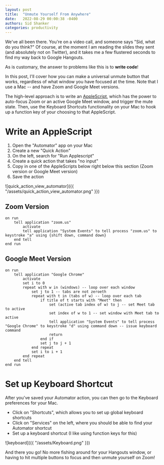 ```yaml
---
layout: post
title:  "Unmute Yourself From Anywhere"
date:   2022-08-29 00:00:38 -0400
authors: Sid Shanker
categories: productivity
---
```


We've all been there. You're on a video call, and someone says "Sid, what do you think?" Of course,
at the moment I am reading the slides they sent (and absolutely not on Twitter), and it takes
me a few flustered seconds to find my way back to Google Hangouts.

As is customary, the answer to problems like this is to **write code**!

In this post, I'll cover how you can make a universal unmute button that works, regardless
of what window you have focused at the time. Note that I use a Mac -- and have Zoom and Google Meet
versions.

The high-level approach is to write an [AppleScript](https://gist.github.com/squidarth/6d86589a0baa8bf6e688f68b100347e0), which has the power to auto-focus Zoom or an
active Google Meet window, and trigger the mute state. Then, use the Keyboard Shortcuts
functionality on your Mac to hook up a function key of your choosing to that AppleScript.

# Write an AppleScript

1. Open the "Automator" app on your Mac
2. Create a new "Quick Action"
3. On the left, search for "Run Applescript"
4. Create a quick action that takes "no input"
5. Copy in one of the AppleScripts below right below this section (Zoom version or Google Meet version)
6. Save the action

![quick_action_view_automator]({{ "/assets/quick_action_view_automator.png"  }})

## Zoom Version

```
on run
	tell application "zoom.us"
		activate
		tell application "System Events" to tell process "zoom.us" to keystroke "a" using {shift down, command down}
	end tell
end run
```


## Google Meet Version
```
on run
	tell application "Google Chrome"
		activate
		set i to 0
		repeat with w in (windows) -- loop over each window
			set j to 1 -- tabs are not zeroeth
			repeat with t in (tabs of w) -- loop over each tab
				if title of t starts with "Meet" then
					set (active tab index of w) to j -- set Meet tab to active
					set index of w to 1 -- set window with Meet tab to active
					tell application "System Events" to tell process "Google Chrome" to keystroke "d" using command down -- issue keyboard command
					return
				end if
				set j to j + 1
			end repeat
			set i to i + 1
		end repeat
	end tell
end run
```

# Set up Keyboard Shortcut

After you've saved your Automator action, you can then go to the Keyboard preferences for your Mac.

* Click on "Shortcuts", which allows you to set up global keyboard shortcuts
* Click on "Services" on the left, where you should be able to find your Automator shortcut
* Set up a keyboard shortcut (I like using function keys for this)

![keyboard]({{ "/assets/Keyboard.png"  }})

And there you go! No more fishing around for your Hangouts window, or having to hit multiple buttons to
focus and then unmute yourself on Zoom!